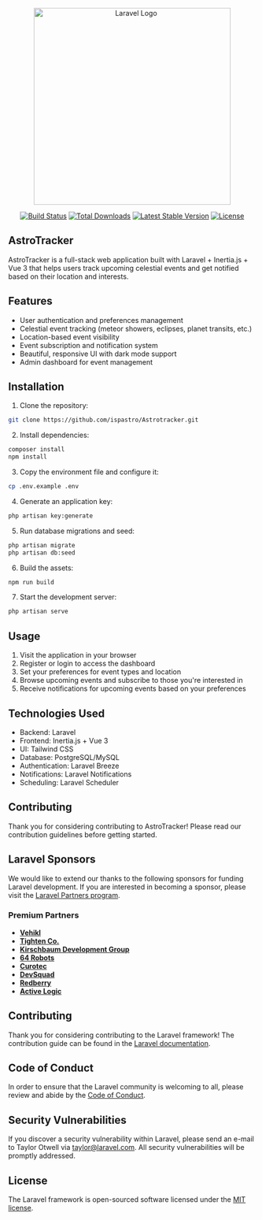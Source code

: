 <p align="center"><a href="https://laravel.com" target="_blank"><img src="https://raw.githubusercontent.com/laravel/art/master/logo-lockup/5%20SVG/2%20CMYK/1%20Full%20Color/laravel-logolockup-cmyk-red.svg" width="400" alt="Laravel Logo"></a></p>

<p align="center">
<a href="https://github.com/laravel/framework/actions"><img src="https://github.com/laravel/framework/workflows/tests/badge.svg" alt="Build Status"></a>
<a href="https://packagist.org/packages/laravel/framework"><img src="https://img.shields.io/packagist/dt/laravel/framework" alt="Total Downloads"></a>
<a href="https://packagist.org/packages/laravel/framework"><img src="https://img.shields.io/packagist/v/laravel/framework" alt="Latest Stable Version"></a>
<a href="https://packagist.org/packages/laravel/framework"><img src="https://img.shields.io/packagist/l/laravel/framework" alt="License"></a>
</p>

## AstroTracker

AstroTracker is a full-stack web application built with Laravel + Inertia.js + Vue 3 that helps users track upcoming celestial events and get notified based on their location and interests.

## Features

- User authentication and preferences management
- Celestial event tracking (meteor showers, eclipses, planet transits, etc.)
- Location-based event visibility
- Event subscription and notification system
- Beautiful, responsive UI with dark mode support
- Admin dashboard for event management

## Installation

1. Clone the repository:
```bash
git clone https://github.com/ispastro/Astrotracker.git
```

2. Install dependencies:
```bash
composer install
npm install
```

3. Copy the environment file and configure it:
```bash
cp .env.example .env
```

4. Generate an application key:
```bash
php artisan key:generate
```

5. Run database migrations and seed:
```bash
php artisan migrate
php artisan db:seed
```

6. Build the assets:
```bash
npm run build
```

7. Start the development server:
```bash
php artisan serve
```

## Usage

1. Visit the application in your browser
2. Register or login to access the dashboard
3. Set your preferences for event types and location
4. Browse upcoming events and subscribe to those you're interested in
5. Receive notifications for upcoming events based on your preferences

## Technologies Used

- Backend: Laravel
- Frontend: Inertia.js + Vue 3
- UI: Tailwind CSS
- Database: PostgreSQL/MySQL
- Authentication: Laravel Breeze
- Notifications: Laravel Notifications
- Scheduling: Laravel Scheduler

## Contributing

Thank you for considering contributing to AstroTracker! Please read our contribution guidelines before getting started.

## Laravel Sponsors

We would like to extend our thanks to the following sponsors for funding Laravel development. If you are interested in becoming a sponsor, please visit the [Laravel Partners program](https://partners.laravel.com).

### Premium Partners

- **[Vehikl](https://vehikl.com)**
- **[Tighten Co.](https://tighten.co)**
- **[Kirschbaum Development Group](https://kirschbaumdevelopment.com)**
- **[64 Robots](https://64robots.com)**
- **[Curotec](https://www.curotec.com/services/technologies/laravel)**
- **[DevSquad](https://devsquad.com/hire-laravel-developers)**
- **[Redberry](https://redberry.international/laravel-development)**
- **[Active Logic](https://activelogic.com)**

## Contributing

Thank you for considering contributing to the Laravel framework! The contribution guide can be found in the [Laravel documentation](https://laravel.com/docs/contributions).

## Code of Conduct

In order to ensure that the Laravel community is welcoming to all, please review and abide by the [Code of Conduct](https://laravel.com/docs/contributions#code-of-conduct).

## Security Vulnerabilities

If you discover a security vulnerability within Laravel, please send an e-mail to Taylor Otwell via [taylor@laravel.com](mailto:taylor@laravel.com). All security vulnerabilities will be promptly addressed.

## License

The Laravel framework is open-sourced software licensed under the [MIT license](https://opensource.org/licenses/MIT).

